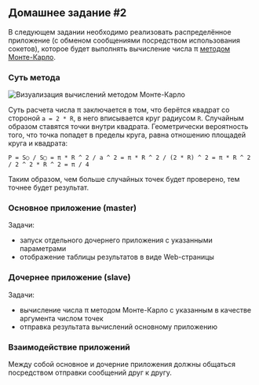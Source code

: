 ## Домашнее задание #2

В следующем задании необходимо реализовать распределённое приложение (с обменом сообщениями посредством использования сокетов), которое будет выполнять вычисление числа π [методом Монте-Карло](https://ru.wikipedia.org/wiki/%D0%9C%D0%B5%D1%82%D0%BE%D0%B4_%D0%9C%D0%BE%D0%BD%D1%82%D0%B5-%D0%9A%D0%B0%D1%80%D0%BB%D0%BE).


### Суть метода

![Визуализация вычислений методом Монте-Карло](https://hsto.org/getpro/habr/post_images/011/ef8/989/011ef8989001df204b33142805371d9b.gif)

Суть расчета числа π заключается в том, что берётся квадрат со стороной `a = 2 * R`, в него вписывается круг радиусом `R`. Случайным образом ставятся точки внутри квадрата. Геометрически вероятность того, что точка попадет в пределы круга, равна отношению площадей круга и квадрата:

    P = S○ / S▢ = π * R ^ 2 / a ^ 2 = π * R ^ 2 / (2 * R) ^ 2 = π * R ^ 2 / 2 ^ 2 * R ^ 2 = π / 4

Таким образом, чем больше случайных точек будет проверено, тем точнее будет результат.


### Основное приложение (master)

Задачи:

- запуск отдельного дочернего приложения с указанными параметрами
- отображение таблицы результатов в виде Web-страницы


### Дочернее приложение (slave)

Задачи:

- вычисление числа π методом Монте-Карло с указанным в качестве аргумента числом точек
- отправка результата вычислений основному приложению


### Взаимодействие приложений

Между собой основное и дочерние приложения должны общаться посредством отправки сообщений друг к другу.
